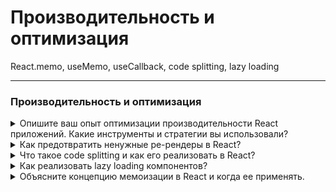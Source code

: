 # Производительность и оптимизация

React.memo, useMemo, useCallback, code splitting, lazy loading

---

### Производительность и оптимизация

<details>
  <summary>Опишите ваш опыт оптимизации производительности React приложений. Какие инструменты и стратегии вы использовали?</summary>
  # Мой опыт оптимизации производительности React приложений: стратегии и инструменты

Оптимизация производительности — одна из ключевых задач при работе над современными React-приложениями. В последние годы я реализовывал комплексные стратегии и активно использовал профессиональные инструменты для профилирования, предотвращения ререндеров и снижения латентности интерфейса. Вот мой подход:

## 1. **Профилирование и диагностика**

- **React Developer Tools**: Использую вкладку **Profiler** для поиска узких мест — выясняю, какие компоненты рендерятся слишком часто и почему (анализы actualDuration, phase и т. д.)[1][2][3][4].
- **Chrome DevTools**: Анализирую waterfall и stack traces, чтобы поймать долгие операции, внешние запросы, ненужные загрузки, большие бандлы и проблемы с асинхронными задачами[5].
- **Микро-профилирование**: Встраиваю React.Profiler в деревья компонентов с ручной обработкой событий рендера, чтобы понять, сколько времени занимает каждый рендер и что его триггерит[6][7].

## 2. **Управление рендерами и мемоизация**

- **React.memo, useMemo, useCallback**: Огорождаю сложные или часто обновляемые компоненты, мемоизирую функции-обработчики и ресурсоёмкие вычисления, предотвращая "волны" ререндеров[5][8].
- **shouldComponentUpdate / PureComponent** (в legacy): Для классовых компонентов использую оптимизированный механизм сравнения пропсов.
- **Вынос больших вычислений во внешние хуки с мемоизацией**.

## 3. **Оптимизация работы со списками и длинными коллекциями**

- **Виртуализация (virtualization/windowing)**: active use `react-window` или `react-virtualized` для длинных списков. Это существенно снижает нагрузку на DOM и уменьшает общее время рендера[8][9].
- **Ключи и reconciliation**: Гарантирую стабильные key для элементов списков, избегаю использования index там, где список активно видоизменяется[10].

## 4. **Code splitting и динамическая загрузка**

- Имплементация **код-сплита** средствами Webpack/Vite и `React.lazy`/`Suspense`, чтобы не грузить сразу всю логику приложения при первом рендере[11][12][13][14].
- **Lazy loading картинок, видео и других ассетов** (через атрибут loading или IntersectionObserver, иногда с CDN/post-processing)[5][8].

## 5. **Минимизация размера бандла**

- Использую **анализаторы бандла** (Webpack Bundle Analyzer, Source Map Explorer) для поиска "тяжёлых" зависимостей/модулей и работы с import'ами (tree-shaking, импорт из “lodash-es”, замена moment.js на date-fns и т.д.)[12][8].
- Настроен production-mode и minification для Webpack/Vite, удаляю dead code[11][12].

## 6. **Оптимизация взаимодействия с сервером и кэширование**

- **Дедупликация запросов,остановка гонок** (react-query, SWR) — максимально сокращаю избыточное сетевое общение и подвешиваю редкие данные в background.
- Настраиваю кэш на уровне API или фронта.

## 7. **Расстановка приоритетов и загрузка “критичных” ресурсов**

- Использую preload, prefetch, приоритетную загрузку стилей/шрифтов[10].
- Выношу тяжёлые расчёты в web workers при необходимости.

## 8. **Работа с изображениями и медиа**

- Компрессия, оптимизация формата, CDN (AVIF, WebP)[5].
- Responsive images, lazy loading.

## 9. **Обработка и предотвращение утечек памяти**

- Гарантирую очистку слушателей, timers, асинхронных операций через cleanup в useEffect.
- Пользуюсь дебаунсом/троттлингом событий при работе с частыми триггерами[5][11].

## 10. **Проектирование архитектуры**

- **Монтирую только то, что реально нужно пользователю** (conditional rendering).
- Упрощаю и изолирую большие компоненты — лучше 10 маленьких, чем один “большой контейнер”.

### Краткий ответ на собеседовании

> “Я начинаю с профилирования через React Profiler и DevTools, оцениваю где возникают лишние рендеры или узкие места. Для устранения ненужных ререндеров активно использую мемоизацию (React.memo, useMemo, useCallback), virtualization списков (react-window), code splitting, lazy loading ассетов и изображений, tree-shaking при сборке. Постоянно анализирую размеры бандла, минимизирую зависимости и тщательно проектирую взаимодействие компонентов и API. Критично слежу за очищением ресурсов в useEffect и продвигаю архитектуру с изоляцией компонентов и кэшированием. Это позволяет получать быстрый, отзывчивый и безопасный UI даже на больших/комплексных продуктах.”

</details>
<details>
  <summary>Как предотвратить ненужные ре-рендеры в React?</summary>
Оптимизация повторных рендеров — важнейший способ повышения производительности React-приложений. Вот системный подход и ключевые методики:

## 1. **Используйте мемоизацию компонентов**

### React.memo

- Оборачивайте функциональные компоненты в `React.memo` — компонент перерендерится только если его пропсы изменились по ссылке (===).
- Идеально для компонентов, которые получают одни и те же пропсы, но рендерятся из-за обновлений родителей[1][6][9][7][8].

```js
const MemoizedChild = React.memo(ChildComponent);
```

- **Важно:** При передаче сложных объектов или массивов по пропсам — используйте мемоизацию (useMemo) для этих данных!

## 2. **useCallback и useMemo**

### useCallback

- Храните функции, которые передаются в дочерние компоненты, в useCallback. Это сохранит ссылочную идентичность функции и предотвратит ререндеры дочерних компонентов[1][7][8].

```js
const handleClick = useCallback(() => {
  // логика
}, [dependencies]);
```

### useMemo

- Используйте для мемоизации тяжёлых вычислений и массивов/объектов, которые передаются в дочерние компоненты.

```js
const memoizedValue = useMemo(() => expensiveCalc(data), [data]);
```

## 3. **Разделяйте состояние “правильно”**

- Храните state только там, где он реально нужен. Чем выше state в дереве, тем больше компонентов будет затронуто его изменением.
- Используйте поднятие/разделение state или выносите часть state в отдельные контексты/стор[4][6].

## 4. **Контролируйте обновления Context API**

- Контекст триггерит ререндер всех потребителей. Для часто изменяющихся данных лучше дробить context на несколько маленьких и использовать useReducer или отдельный store[1].

## 5. **Осторожно с анонимными функциями, объектами и массивами в пропсах**

- Каждый рендер создаёт новую ссылку — это приводит к ререндеру дочерних/мемоизированных компонентов[1][8]. Мемоизируйте данные и функции.

## 6. **Оптимизируйте ререндеры списков**

- Используйте **key** при map-е списков (никогда не index, лучше уникальный id).
- Для длинных списков применяйте windowing/virtualization (react-window, react-virtualized)[1].

## 7. **useRef — для хранения “мутирующих” данных без триггера ререндера**

- Если Вам необходимо хранить значения между рендерами, но само значение не влияет на отображение, используйте useRef вместо useState[6][7].

## 8. **Профилируйте (React DevTools, why-did-you-render)**

- Используйте Profiler во вкладке React DevTools для отслеживания нежелательных рендеров и анализа причин.
- why-did-you-render покажет в консоли, что и почему перерендерилось лишний раз[8].

## 9. **Избегайте лишних вызовов setState и неправильной работы useEffect**

- Не обновляйте state в useEffect, если значение уже не изменилось.
- Следите за корректностью массива зависимостей и не злоупотребляйте склейкой объектов/массивов в качестве dependecies — это триггерит эффекты.

### Краткий ответ для собеседования

> Для предотвращения ненужных ререндеров в React я использую мемоизацию компонентов (React.memo), функций (useCallback) и сложных данных (useMemo). Слежу за структурами state и context, минимизирую их объем и разделяю, если это необходимо. Оптимизирую работу со списками и использую профайлер для поиска узких мест. При необходимости — применяю useRef вместо useState для хранения неизменяемых значений между рендерами. Такой подход позволяет добиться высокой производительности даже в крупных проектах.

</details>
<details>
  <summary>Что такое code splitting и как его реализовать в React?</summary>

**Code splitting** — это техника, при которой исходный JavaScript-код приложения разбивается на отдельные “части” (chunks), которые загружаются только тогда, когда они действительно нужны пользователю. Благодаря этому существенно уменьшается время первоначальной загрузки приложения и улучшается восприятие, особенно на мобильных и медленных сетях[1][2][3][4][5].

## Зачем нужен code splitting?

- **Ускорение первоначальной загрузки** — пользователь получает первый интерактивный экран быстрее.
- **Экономия трафика** — неиспользуемый код не загружается.
- **Лучшая масштабируемость** — приложение можно расширять, не опасаясь “раздувания” главного JS-бандла.
- **Улучшенный юзер-экспириенс** — компоненты и страницы подгружаются по мере необходимости[2][3].

## Как реализовать code splitting в React?

### 1. **Динамические импорты**

Используйте динамический синтаксис:

```js
// В любом месте приложения
import("./math").then((math) => {
  console.log(math.add(2, 2));
});
```

Webpack или другой сборщик создаёт отдельный chunk для этого модуля, который загрузится только при вызове import[1][6][7].

### 2. **React.lazy + Suspense**

**React.lazy** позволяет динамически импортировать компоненты и подгружать их только при реальном использовании. Для отображения “заглушки” пока код подгружается используется Suspense:

```js
import React, { Suspense } from "react";

// import Компонента лениво
const OtherComponent = React.lazy(() => import("./OtherComponent"));

function App() {
  return (
    <div>
      <Suspense fallback={<div>Загрузка...</div>}>
        <OtherComponent />
      </Suspense>
    </div>
  );
}
```

- React сам позаботится о том, чтобы загрузить и отрендерить OtherComponent только тогда, когда он действительно потребуется.
- **Suspense** поддерживает fallback — это будет показано пользователю пока chunk не догрузится[1][5][8].

### 3. **Code splitting по маршрутам (Route-based splitting)**

Это самый частый сценарий: лениво загружаются целые страницы/роуты.

```js
import { Suspense, lazy } from "react";
import { Routes, Route } from "react-router-dom";

const Login = lazy(() => import("./Login"));
const Dashboard = lazy(() => import("./Dashboard"));

function App() {
  return (
    <Suspense fallback={<div>Загрузка...</div>}>
      <Routes>
        <Route path="/login" element={<Login />} />
        <Route path="/dashboard" element={<Dashboard />} />
      </Routes>
    </Suspense>
  );
}
```

Теперь код каждой страницы попадёт в отдельный chunk и будет подгружаться по мере перехода на соответствующий маршрут[5][9][10].

### 4. **Компонентное code splitting**

Для ленивой подгрузки тяжелых, редко используемых компонентов _внутри_ одной страницы (например, редактор, большая библиотека визуализации, отчеты):

```js
const Chart = React.lazy(() => import("./Chart"));
```

Используйте Suspense в тех местах, где регион интерфейса может появиться не сразу, а только по событию пользователя (например, “показать отчёт”)[5].

## Инструменты, которые осуществляют code splitting

- **Webpack** (практически все проекты CRA, Vite, Next.js используют его или похожие опции по умолчанию)[1][6][4].
- **React Router**, начиная с v6, поддерживает route code splitting “из коробки”[10].
- **Внешние библиотеки** — LoadableComponents, react-loadable (для особо тонкой нагрузки и SSR).

## Логика выбора “что и когда” разбивать

- **Начните с роутов** (самый понятный и эффективный способ уменьшить initial JS).
- **Далее оптимизируйте наиболее “тяжёлые”/редкоиспользуемые компоненты** (analytics, визуализация, большие библиотеки).
- Не дробите критические компоненты (header, main layout), загрузка которых должна происходить мгновенно[5].

## Кратко:

**Code splitting** — это разбивка кода приложения на чанки, которые загружаются только по необходимости. В React это реализуется с помощью динамических import, React.lazy и Suspense, а для маршрутов — через ленивую подгрузку страниц. Это ключ к быстрой, масштабируемой и удобной пользовательской работе приложения[1][5][8][4].

</details>
<details>
  <summary>Как реализовать lazy loading компонентов?</summary>
  # Как реализовать lazy loading компонентов в React?

**Lazy loading компонентов** — это динамическая подгрузка кода компонента только тогда, когда он действительно нужен пользователю. Этот подход позволяет уменьшить размер главного бандла, ускоряя загрузку приложения и повышая производительность.

## Базовый способ: React.lazy + Suspense

### 1. **Импортируйте компонент с помощью React.lazy**

```javascript
import React, { Suspense } from "react";

// Ленивый импорт компонента (создаст отдельный chunk)
const HeavyComponent = React.lazy(() => import("./HeavyComponent"));
```

### 2. **Оборачивайте в Suspense с fallback**

```javascript
function App() {
  return (
    <div>
      <Suspense fallback={<div>Загрузка...</div>}>
        <HeavyComponent />
      </Suspense>
    </div>
  );
}
```

- Пока компонент подгружается, отображается fallback (любой JSX: loader, spinner, скелетон и т.д.).
- После загрузки React автоматически подставит компонент на страницу.

## Пример с условной загрузкой по событию пользователя

```javascript
const Chart = React.lazy(() => import("./Chart"));

function Dashboard() {
  const [showChart, setShowChart] = useState(false);

  return (
    <div>
      <button onClick={() => setShowChart(true)}>Показать график</button>
      {showChart && (
        <Suspense fallback={<div>Загрузка графика...</div>}>
          <Chart />
        </Suspense>
      )}
    </div>
  );
}
```

- Здесь `Chart` будет реально загружен из сети и загружен в DOM только после нажатия на кнопку.

## Lazy loading страниц (роутов) через React Router

```javascript
import { Routes, Route } from "react-router-dom";
const ProfilePage = React.lazy(() => import("./ProfilePage"));

function App() {
  return (
    <Suspense fallback={<Loader />}>
      <Routes>
        <Route path="/profile" element={<ProfilePage />} />
      </Routes>
    </Suspense>
  );
}
```

## Советы по использованию

- Не забудьте всегда оборачивать ленивые компоненты в `<Suspense>`.
- Для SSR (Server Side Rendering) потребуется дополнительная библиотека (например, @loadable/components), т.к. стандартный Suspense работает только на клиенте.
- Lazy loading особенно эффективен для страниц, крупных модулей, “тяжелых” виджетов, модальных окон, аналитических панелей и т.д.

**Итого:**  
Для ленивой загрузки компонентов достаточно использовать `React.lazy` для асинхронного импорта и `<Suspense>` для fallback-контента. Это простой и современный инструмент, который позволяет улучшить производительность любого React-приложения.

</details>
<details>
  <summary>Объясните концепцию мемоизации в React и когда ее применять.</summary>
  # Мемоизация в React: концепция и сценарии применения

## Что такое мемоизация?

**Мемоизация** — это техника оптимизации, при которой результат вычислений функции кэшируется и повторно используется при одинаковых входных данных. В React мемоизация применяется для предотвращения лишних рендеров компонентов и повторных затратных вычислений, что напрямую влияет на производительность крупных и средних приложений[1][2][3][4][5].

## Как мемоизация реализована в React?

В React для мемоизации есть три основных инструмента:

### 1. **React.memo**

- Это HOC (Higher Order Component), который оборачивает ваш функциональный компонент.
- Компонент будет перерендериваться **только если его props изменились** (проверка по Object.is).
- Используется для предотвращения лишних рендеров дочерних компонентов в случаях, когда у родителя пропсы могут не меняться[6][2][4][7].

```js
const MyComponent = React.memo(function MyComponent(props) {
  // ...
});
```

### 2. **useMemo**

- Мемоизирует **результат** выполнения функции (значение).
- Используется для вычисления и хранения “дорогого” значения, чтобы не пересчитывать его при каждом рендере, а только когда изменяются зависимости.
- Пример: фильтрация большого массива, сложные расчёты, генерация таблиц, heavy JSX[3][2][8][5].

```js
const filteredData = useMemo(() => expensiveFilter(data), [data]);
```

### 3. **useCallback**

- Мемоизирует **функцию** (callback).
- Особенно полезен, когда функция передается как prop в мемоизированный компонент — иначе даже при тех же props будет создаваться новый объект функции, что приведёт к ререндеру[8][9].

```js
const handleChange = useCallback(() => { ... }, [deps]);
```

## Когда применять мемоизацию в React?

### Реальные сценарии и best practices

**Применяйте мемоизацию:**

- Для предотвращения ненужных рендеров “тяжёлых” компонентов, обрабатывающих большие объёмы данных или сложные UI.
- Когда дочерний компонент (или prop/callback) активно передается вниз по дереву и его ререндеры заметны по производительности.
- В случаях сложных или часто вызываемых вычислений (сортировка, фильтрация, агрегаты по массиву, expensive JSX — графики, массивы элементов).
- При создании объектов или функций, передаваемых как props: memo/ useCallback/ useMemo позволят экономить на лишней генерации и ререндерах[10][11].

**Не стоит применять мемоизацию:**

- Для маленьких, лёгких, быстро-рендерящихся компонентов с простейшими props.
- “Профилактически”, “везде” — избыточная мемоизация может дать обратный эффект из-за самого механизма хранения кеша и влияния на читаемость кода[11][12][13].

## Краткое объяснение для собеседования

> "Мемоизация — это сохранение результата функции или рендера компонента, чтобы оптимизировать производительность React-приложения. В React для этого есть React.memo, useMemo и useCallback. Я применяю мемоизацию для тяжелых, часто рендерящихся компонентов, сложных вычислений и callback-функций, передаваемых в глубокие вложенности. Главное — использовать мемоизацию только там, где это реально улучшает эффективность по результатам профилирования."

</details>

